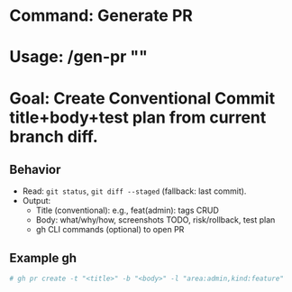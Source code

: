 # Command: Generate PR
# Usage: /gen-pr "<scope or title hint>"
# Goal: Create Conventional Commit title+body+test plan from current branch diff.

## Behavior
- Read: `git status`, `git diff --staged` (fallback: last commit).
- Output:
  - Title (conventional): e.g., feat(admin): tags CRUD
  - Body: what/why/how, screenshots TODO, risk/rollback, test plan
  - gh CLI commands (optional) to open PR

## Example gh
```bash
# gh pr create -t "<title>" -b "<body>" -l "area:admin,kind:feature"
```